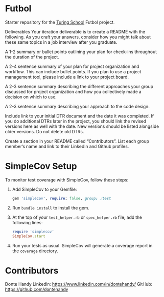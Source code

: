 # Futbol

Starter repository for the [Turing School](https://turing.edu/) Futbol project.

Deliverables
Your iteration deliverable is to create a README with the following. As you craft your answers, consider how you might talk about these same topics in a job interview after you graduate.

A 1-2 summary or bullet points outlining your plan for check-ins throughout the duration of the project.

A 2-4 sentence summary of your plan for project organization and workflow. This can include bullet points. If you plan to use a project management tool, please include a link to your project board.

A 2-3 sentence summary describing the different approaches your group discussed for project organization and how you collectively made a decision on which to use.

A 2-3 sentence summary describing your approach to the code design.

Include link to your initial DTR document and the date it was completed. If you do additional DTRs later in the project, you should link the revised versions here as well with the date. New versions should be listed alongside older versions. Do not delete old DTRs.

Create a section in your README called “Contributors”. List each group member’s name and link to their LinkedIn and Github profiles.

# SimpleCov Setup

To monitor test coverage with SimpleCov, follow these steps:

1. Add SimpleCov to your Gemfile:
    ```ruby
    gem 'simplecov', require: false, group: :test
    ```

2. Run `bundle install` to install the gem.

3. At the top of your `test_helper.rb` or `spec_helper.rb` file, add the following lines:
    ```ruby
    require 'simplecov'
    SimpleCov.start
    ```

4. Run your tests as usual. SimpleCov will generate a coverage report in the `coverage` directory.

# Contributors #

Donte Handy 
LinkedIn: https://www.linkedin.com/in/dontehandy/
GitHub: https://github.com/dontehandy


